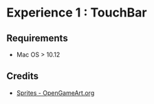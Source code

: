 #  Experience 1 : TouchBar


## Requirements

- Mac OS > 10.12

## Credits

- [Sprites - OpenGameArt.org](https://opengameart.org/content/alternate-lpc-character-sprites-george) 
